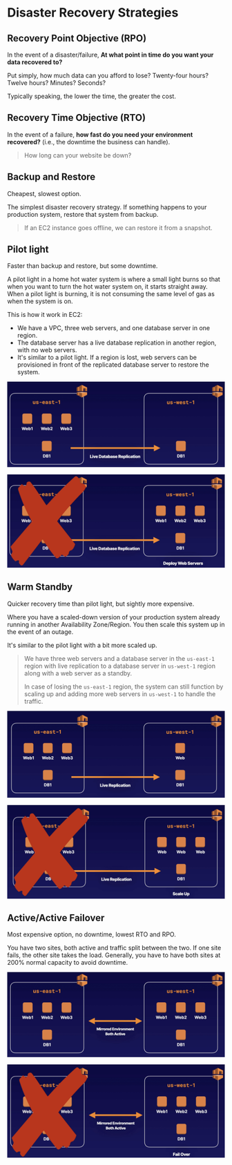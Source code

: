 # Disaster Recovery Strategies

## Recovery Point Objective (RPO)

In the event of a disaster/failure, **At what point in time do you want your data recovered to?**

Put simply, how much data can you afford to lose? Twenty-four hours? Twelve hours? Minutes? Seconds?

Typically speaking, the lower the time, the greater the cost.


## Recovery Time Objective (RTO)

In the event of a failure, **how fast do you need your environment recovered?** (i.e., the downtime the business can handle).

> How long can your website be down?


## Backup and Restore

Cheapest, slowest option.

The simplest disaster recovery strategy. If something happens to your production system, restore that system from backup.

> If an EC2 instance goes offline, we can restore it from a snapshot.


## Pilot light

Faster than backup and restore, but some downtime.

A pilot light in a home hot water system is where a small light burns so that when you want to turn the hot water system on, it starts straight away. When a pilot light is burning, it is not consuming the same level of gas as when the system is on.

This is how it work in EC2:
- We have a VPC, three web servers, and one database server in one region.
- The database server has a live database replication in another region, with no web servers.
- It's similar to a pilot light. If a region is lost, web servers can be provisioned in front of the replicated database server to restore the system.

![](./images/pilot-light.png)

![](./images/pilot-light-2.png)


## Warm Standby

Quicker recovery time than pilot light, but sightly more expensive.

Where you have a scaled-down version of your production system already running in another Availability Zone/Region. You then scale this system up in the event of an outage.

It's similar to the pilot light with a bit more scaled up.

> We have three web servers and a database server in the `us-east-1` region with live replication to a database server in `us-west-1` region along with a web server as a standby.
>
> In case of losing the `us-east-1` region, the system can still function by scaling up and adding more web servers in `us-west-1` to handle the traffic.

![](./images/warm-standby.png)

![](./images/warm-standby-2.png)


## Active/Active Failover

Most expensive option, no downtime, lowest RTO and RPO.

You have two sites, both active and traffic split between the two. If one site fails, the other site takes the load. Generally, you have to have
both sites at 200% normal capacity to avoid downtime.

![](./images/aa-failover.png)

![](./images/aa-failover-2.png)